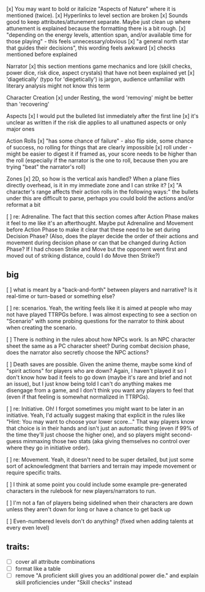 [x] You may want to bold or italicize "Aspects of Nature" where it is mentioned (twice).
[x] Hyperlinks to level section are broken
[x] Sounds good to keep attributes/attunement separate. Maybe just clean up where attunement is explained because the formatting there is a bit rough.
[x] "depending on the energy levels, attention span, and/or available time for those playing" - this feels unnecessary/obvious
[x] "a general north star that guides their decisions", this wording feels awkward
[x] checks mentioned before explained

Narrator
[x] this section mentions game mechanics and lore (skill checks, power dice, risk dice, aspect crystals) that have not been explained yet
[x] 'diagetically' (typo for 'diegetically') is jargon, audience unfamiliar with literary analysis might not know this term

Character Creation
[x] under Resting, the word 'removing' might be better than 'recovering'

Aspects
[x] I would put the bulleted list immediately after the first line
[x] it's unclear as written if the risk die applies to all unattuned aspects or only major ones

Action Rolls
[x] "has some chance of failure" - also flip side, some chance of success, no rolling for things that are clearly impossible
[x] roll under - might be easier to digest it if framed as, your score needs to be higher than the roll (especially if the narrator is the one to roll, because then you are trying "beat" the narrator's roll)

Zones
[x] 2D, so how is the vertical axis handled? When a plane flies directly overhead, is it in my immediate zone and I can strike it?
[x] "A character's range affects their action rolls in the following ways:" the bullets under this are difficult to parse, perhaps you could bold the actions and/or reformat a bit

[ ] re: Adrenaline. The fact that this section comes after Action Phase makes it feel to me like it's an afterthought. Maybe put Adrenaline and Movement before Action Phase to make it clear that these need to be set during Decision Phase? (Also, does the player decide the order of their actions and movement during decision phase or can that be changed during Action Phase? If I had chosen Strike and Move but the opponent went first and moved out of striking distance, could I do Move then Strike?)

## big

[ ] what is meant by a "back-and-forth" between players and narrative? Is it real-time or turn-based or something else?

[ ] re: scenarios. Yeah, the writing feels like it is aimed at people who may not have played TTRPGs before. I was almost expecting to see a section on "Scenario" with some probing questions for the narrator to think about when creating the scenario.

[ ] There is nothing in the rules about how NPCs work. Is an NPC character sheet the same as a PC character sheet? During combat decision phase, does the narrator also secretly choose the NPC actions?

[ ] Death saves are possible. Given the anime theme, maybe some kind of "spirit actions" for players who are down? Again, I haven't played it so I don't know how bad it feels to go down (maybe it's rare and brief and not an issue), but I just know being told I can't do anything makes me disengage from a game, and I don't think you want any players to feel that (even if that feeling is somewhat normalized in TTRPGs).

[ ] re: Initiative. Oh! I forgot sometimes you might want to be later in an initiative. Yeah, I'd actually suggest making that explicit in the rules like "Hint: You may want to choose your lower score..." That way players know that choice is in their hands and isn't just an automatic thing (even if 99% of the time they'll just choose the higher one), and so players might second-guess minmaxing those two stats (aka giving themselves no control over where they go in initiative order).

[ ] re: Movement. Yeah, it doesn't need to be super detailed, but just some sort of acknowledgment that barriers and terrain may impede movement or require specific traits.

[ ] I think at some point you could include some example pre-generated characters in the rulebook for new players/narrators to run.

[ ] I'm not a fan of players being sidelined when their characters are down unless they aren't down for long or have a chance to get back up

[ ] Even-numbered levels don't do anything? (fixed when adding talents at every even level)

## traits:

- [ ] cover all attribute combinations
- [ ] format like a table
- [ ] remove "A proficient skill gives you an additional power die." and explain skill proficiencies under "Skill checks" instead
